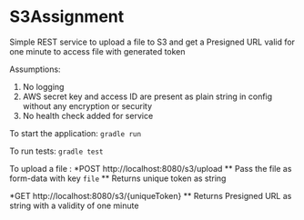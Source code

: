 # S3Assignment
Simple REST service to upload a file to S3 and get a Presigned URL valid for one minute to access file with generated token

Assumptions:
1) No logging
2) AWS secret key and access ID are present as plain string in config without any encryption or security
3) No health check added for service

To start the application:
`gradle run`

To run tests:
`gradle test`

To upload a file :
*POST http://localhost:8080/s3/upload
        ** Pass the file as form-data with key `file`
        ** Returns unique token as string

*GET http://localhost:8080/s3/{uniqueToken}
    ** Returns Presigned URL as string with a validity of one minute

